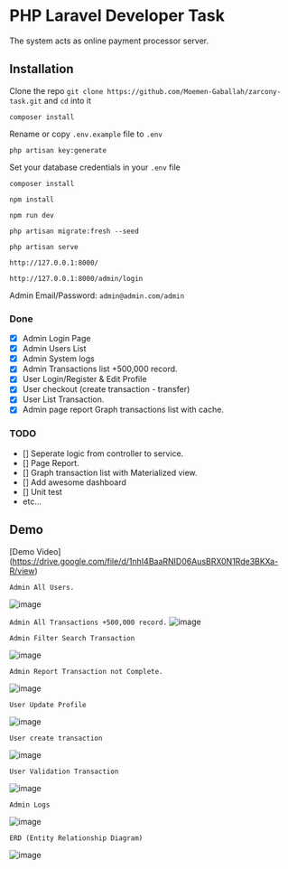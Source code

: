 # PHP Laravel Developer Task
The system acts as online payment processor server.


## Installation

Clone the repo `git clone https://github.com/Moemen-Gaballah/zarcony-task.git` and `cd` into it

`composer install`

Rename or copy `.env.example` file to `.env`

`php artisan key:generate`

Set your database credentials in your `.env` file


`composer install`

`npm install`

`npm run dev`

`php artisan migrate:fresh --seed`

`php artisan serve`

`http://127.0.0.1:8000/`

`http://127.0.0.1:8000/admin/login`

Admin Email/Password: `admin@admin.com/admin`

### Done

- [x] Admin Login Page
- [x] Admin Users List
- [x] Admin System logs
- [x] Admin Transactions list +500,000 record.
- [x] User Login/Register & Edit Profile
- [x] User checkout (create transaction - transfer)
- [x] User List Transaction.
- [x] Admin page report Graph transactions list with cache.

### TODO
- [] Seperate logic from controller to service.
- [] Page Report.
- [] Graph transaction list with Materialized view.
- [] Add awesome dashboard
- [] Unit test
- etc...


## Demo

[Demo Video] (https://drive.google.com/file/d/1nhI4BaaRNID06AusBRX0N1Rde3BKXa-R/view)

`Admin All Users.`

![image](https://raw.githubusercontent.com/Moemen-Gaballah/zarcony-task/main/public/demo/admin%20-%20all%20users.png)

`Admin All Transactions +500,000 record.`
![image](https://raw.githubusercontent.com/Moemen-Gaballah/zarcony-task/main/public/demo/admin%20-%20all%20trasnactions.png)

`Admin Filter Search Transaction`

![image](https://raw.githubusercontent.com/Moemen-Gaballah/zarcony-task/main/public/demo/filter%20transaction%20admin.png)


`Admin Report Transaction not Complete.`

![image](https://raw.githubusercontent.com/Moemen-Gaballah/zarcony-task/main/public/demo/reports%20-%20500%2C000%20record.png)

`User Update Profile`

![image](https://raw.githubusercontent.com/Moemen-Gaballah/zarcony-task/main/public/demo/update%20profile.png)

`User create transaction`

![image](https://raw.githubusercontent.com/Moemen-Gaballah/zarcony-task/main/public/demo/create_transaction.png)


`User Validation Transaction`

![image](https://raw.githubusercontent.com/Moemen-Gaballah/zarcony-task/main/public/demo/validation%20transaction.png)

`Admin Logs`

![image](https://raw.githubusercontent.com/Moemen-Gaballah/zarcony-task/main/public/demo/logs%20-%20admin%20.png)


`ERD (Entity Relationship Diagram) `

![image](https://raw.githubusercontent.com/Moemen-Gaballah/zarcony-task/main/public/demo/entity%20relationship%20diagram%20(ERD).png)



